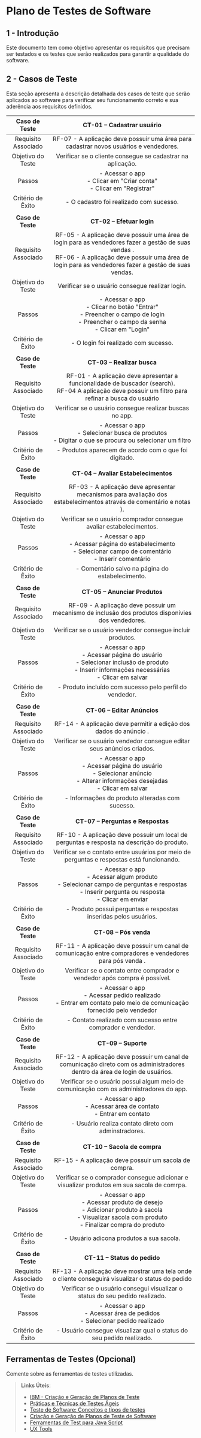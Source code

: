 # Plano de Testes de Software

## 1 - Introdução

Este documento tem como objetivo apresentar os requisitos que precisam ser testados e os testes que serão realizados para garantir a qualidade do software.

## 2 - Casos de Teste
Esta seção apresenta a descrição detalhada dos casos de teste que serão aplicados ao software para verificar seu funcionamento correto e sua aderência aos requisitos definidos.

 
| **Caso de Teste** 	| **CT-01 – Cadastrar usuário** 	|
|:---:	|:---:	|
|	Requisito Associado 	| RF-07 - A aplicação deve possuir uma área para cadastrar novos usuários e vendedores. |
| Objetivo do Teste 	| Verificar se o cliente consegue se cadastrar na aplicação. |
| Passos 	| - Acessar o app <br>  - Clicar em "Criar conta" <br> - Clicar em "Registrar" |
|Critério de Êxito | - O cadastro foi realizado com sucesso. |
|  	|  	|
| **Caso de Teste** 	| **CT-02 – Efetuar login**	|
|Requisito Associado | RF-05	- A aplicação deve possuir uma área de login para as vendedores fazer a gestão de suas vendas	. <br>RF-06 - A aplicação deve possuir uma área de login para as vendedores fazer a gestão de suas vendas. |
| Objetivo do Teste 	| Verificar se o usuário consegue realizar login. |
| Passos 	| - Acessar o app <br> - Clicar no botão "Entrar" <br> - Preencher o campo de login  <br> - Preencher o campo da senha <br> - Clicar em "Login" |
|Critério de Êxito | - O login foi realizado com sucesso. |
|  	|  	|
| **Caso de Teste** 	| **CT-03 – Realizar busca**	|
|Requisito Associado | RF-01	- A aplicação deve apresentar a funcionalidade de buscador (search). <br> RF-04	A aplicação deve possuir um filtro para refinar a busca do usuário |
| Objetivo do Teste 	| Verificar se o usuário consegue realizar buscas no app. |
| Passos 	| - Acessar o app <br> - Selecionar busca de produtos <br> - Digitar o que se procura ou selecionar um filtro|
|Critério de Êxito | - Produtos aparecem de acordo com o que foi digitado. |
|  	|  	|
| **Caso de Teste** 	| **CT-04 – Avaliar Estabelecimentos**	|
|Requisito Associado | RF-03	- A aplicação deve apresentar mecanismos para avaliação dos estabelecimentos através de comentário e notas	). |
| Objetivo do Teste 	| Verificar se o usuário comprador consegue avaliar estabelecimentos. |
| Passos 	| - Acessar o app <br> - Acessar página do estabelecimento <br> - Selecionar campo de comentário <br> - Inserir comentário |
|Critério de Êxito | - Comentário salvo na página do estabelecimento. |
|  	|  	|
| **Caso de Teste** 	| **CT-05 – Anunciar Produtos**	|
|Requisito Associado | RF-09	- A aplicação deve possuir um mecanismo de inclusão dos produtos disponívies dos vendedores. |
| Objetivo do Teste 	| Verificar se o usuário vendedor consegue incluir produtos. |
| Passos 	| - Acessar o app <br> - Acessar página do usuário <br> - Selecionar inclusão de produto <br> - Inserir informações necessárias <br> - Clicar em salvar |
|Critério de Êxito | - Produto incluído com sucesso pelo perfil do vendedor. |
|  	|  	|
| **Caso de Teste** 	| **CT-06 – Editar Anúncios**	|
|Requisito Associado | RF-14	- A aplicação deve permitir a edição dos dados do anúncio	. |
| Objetivo do Teste 	| Verificar se o usuário vendedor consegue editar seus anúncios criados. |
| Passos 	| - Acessar o app <br> - Acessar página do usuário <br> - Selecionar anúncio <br> - Alterar informações desejadas <br> - Clicar em salvar |
|Critério de Êxito | - Informações do produto alteradas com sucesso. |
|  	|  	|
| **Caso de Teste** 	| **CT-07 – Perguntas e Respostas**	|
|Requisito Associado | RF-10	- A aplicação deve possuir um local de perguntas e resposta na descrição do produto. |
| Objetivo do Teste 	| Verificar se o contato entre usuários por meio de perguntas e respostas está funcionando. |
| Passos 	| - Acessar o app <br> - Acessar algum produto <br> - Selecionar campo de perguntas e respostas <br> - Inserir pergunta ou resposta <br> - Clicar em enviar |
|Critério de Êxito | - Produto possui perguntas e respostas inseridas pelos usuários. |
|  	|  	|
| **Caso de Teste** 	| **CT-08 – Pós venda**	|
|Requisito Associado | RF-11	- A aplicação deve possuir um canal de comunicação entre compradores e vendedores para pós venda	. |
| Objetivo do Teste 	| Verificar se o contato entre comprador e vendedor após compra é possível. |
| Passos 	| - Acessar o app <br> - Acessar pedido realizado <br> - Entrar em contato pelo meio de comunicação fornecido pelo vendedor <br> |
|Critério de Êxito | - Contato realizado com sucesso entre comprador e vendedor. |
|  	|  	|
| **Caso de Teste** 	| **CT-09 – Suporte**	|
|Requisito Associado | RF-12	- A aplicação deve possuir um canal de comunicação direto com os administradores dentro da área de login de usuários. |
| Objetivo do Teste 	| Verificar se o usuário possui algum meio de comunicação com os administradores do app. |
| Passos 	| - Acessar o app <br> - Acessar área de contato <br> - Entrar em contato |
|Critério de Êxito | - Usuário realiza contato direto com adminstradores. |
|  	|  	|
| **Caso de Teste** 	| **CT-10 – Sacola de compra**	|
|Requisito Associado | RF-15	- A aplicação deve possuir um sacola de compra. |
| Objetivo do Teste 	| Verificar se o comprador consegue adicionar e visualizar produtos em sua sacola de comrpa. |
| Passos 	| - Acessar o app <br> - Acessar produto de desejo <br> - Adicionar produto à sacola <br> - Visualizar sacola com produto <br> - Finalizar compra do produto |
|Critério de Êxito | - Usuário adicona produtos a sua sacola. |
|  	|  	|
| **Caso de Teste** 	| **CT-11 – Status do pedido**	|
|Requisito Associado | RF-13	- A aplicação deve mostrar uma tela onde o cliente conseguirá visualizar o status do pedido |
| Objetivo do Teste 	| Verificar se o usuário consegui visualizar o status do seu pedido realizado. |
| Passos 	| - Acessar o app <br> - Acessar área de pedidos <br> - Selecionar pedido realizado |
|Critério de Êxito | - Usuário consegue visualizar qual o status do seu pedido realizado. |





## Ferramentas de Testes (Opcional)

Comente sobre as ferramentas de testes utilizadas.
 
> **Links Úteis**:
> - [IBM - Criação e Geração de Planos de Teste](https://www.ibm.com/developerworks/br/local/rational/criacao_geracao_planos_testes_software/index.html)
> - [Práticas e Técnicas de Testes Ágeis](http://assiste.serpro.gov.br/serproagil/Apresenta/slides.pdf)
> -  [Teste de Software: Conceitos e tipos de testes](https://blog.onedaytesting.com.br/teste-de-software/)
> - [Criação e Geração de Planos de Teste de Software](https://www.ibm.com/developerworks/br/local/rational/criacao_geracao_planos_testes_software/index.html)
> - [Ferramentas de Test para Java Script](https://geekflare.com/javascript-unit-testing/)
> - [UX Tools](https://uxdesign.cc/ux-user-research-and-user-testing-tools-2d339d379dc7)
